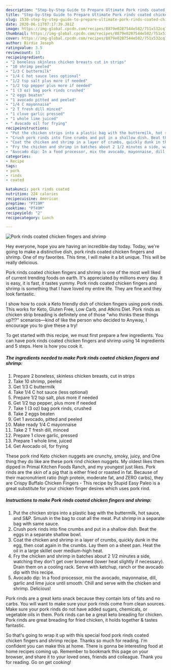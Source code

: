 ```yaml
---
description: "Step-by-Step Guide to Prepare Ultimate Pork rinds coated chicken fingers and shrimp"
title: "Step-by-Step Guide to Prepare Ultimate Pork rinds coated chicken fingers and shrimp"
slug: 1530-step-by-step-guide-to-prepare-ultimate-pork-rinds-coated-chicken-fingers-and-shrimp
date: 2020-06-11T07:17:39.381Z
image: https://img-global.cpcdn.com/recipes/8879e0287544e582/751x532cq70/pork-rinds-coated-chicken-fingers-and-shrimp-recipe-main-photo.jpg
thumbnail: https://img-global.cpcdn.com/recipes/8879e0287544e582/751x532cq70/pork-rinds-coated-chicken-fingers-and-shrimp-recipe-main-photo.jpg
cover: https://img-global.cpcdn.com/recipes/8879e0287544e582/751x532cq70/pork-rinds-coated-chicken-fingers-and-shrimp-recipe-main-photo.jpg
author: Birdie Joseph
ratingvalue: 3.5
reviewcount: 13
recipeingredient:
- "2 boneless skinless chicken breasts cut in strips"
- "10 shrimp peeled"
- "1/3 C buttermilk"
- "1/4 C hot sauce less optional"
- "1/2 tsp salt plus more if needed"
- "1/2 tsp pepper plus more if needed"
- "1 (3 oz) bag pork rinds crushed"
- "2 eggs beaten"
- "1 avocado pitted and peeled"
- "1/4 C mayonnaise"
- "2 T fresh dill minced"
- "1 clove garlic pressed"
- "1 whole lime juiced"
- " Avocado oil for frying"
recipeinstructions:
- "Put the chicken strips into a plastic bag with the buttermilk, hot sauce, and S&amp;P. Smush in the bag to coat all the meat. Put shrimp in a separate bag with same sauce."
- "Crush pork rinds into fine crumbs and put in a shallow dish. Beat the eggs in a separate shallow bowl."
- "Coat the chicken and shrimp in a layer of crumbs, quickly dunk in the egg, then coat again in the crumbs. Lay them on a sheet pan. Heat the oil in a large skillet over medium-high heat."
- "Fry the chicken and shrimp in batches about 2 1/2 minutes a side, watching they don&#39;t get over browned (lower heat slightly if necessary). Drain them on a cooling rack. Serve with ketchup, ranch or the avocado dip with this recipe."
- "Avocado dip: In a food processor, mix the avocado, mayonnaise, dill, garlic and lime juice until smooth. Chill and serve with the chicken and shrimp. Delicious!"
categories:
- Recipe
tags:
- pork
- rinds
- coated

katakunci: pork rinds coated 
nutrition: 224 calories
recipecuisine: American
preptime: "PT19M"
cooktime: "PT49M"
recipeyield: "2"
recipecategory: Lunch

---
```



![Pork rinds coated chicken fingers and shrimp](https://img-global.cpcdn.com/recipes/8879e0287544e582/751x532cq70/pork-rinds-coated-chicken-fingers-and-shrimp-recipe-main-photo.jpg)

Hey everyone, hope you are having an incredible day today. Today, we're going to make a distinctive dish, pork rinds coated chicken fingers and shrimp. One of my favorites. This time, I will make it a bit unique. This will be really delicious.

Pork rinds coated chicken fingers and shrimp is one of the most well liked of current trending foods on earth. It's appreciated by millions every day. It is easy, it is fast, it tastes yummy. Pork rinds coated chicken fingers and shrimp is something that I have loved my entire life. They are fine and they look fantastic.

I show how to cook a Keto friendly dish of chicken fingers using pork rinds. This works for Keto, Gluten Free, Low Carb, and Atkins Diet. Pork rinds as chicken strip breading is definitely one of those &#34;who thinks these things up?!?&#34; scenarios—kind of like the person who decided to Anyway, I encourage you to give these a try!


To get started with this recipe, we must first prepare a few ingredients. You can have pork rinds coated chicken fingers and shrimp using 14 ingredients and 5 steps. Here is how you cook it.

<!--inarticleads1-->

##### The ingredients needed to make Pork rinds coated chicken fingers and shrimp:

1. Prepare 2 boneless, skinless chicken breasts, cut in strips
1. Take 10 shrimp, peeled
1. Get 1/3 C buttermilk
1. Take 1/4 C hot sauce (less optional)
1. Prepare 1/2 tsp salt, plus more if needed
1. Get 1/2 tsp pepper, plus more if needed
1. Take 1 (3 oz) bag pork rinds, crushed
1. Take 2 eggs beaten
1. Get 1 avocado, pitted and peeled
1. Make ready 1/4 C mayonnaise
1. Take 2 T fresh dill, minced
1. Prepare 1 clove garlic, pressed
1. Prepare 1 whole lime, juiced
1. Get  Avocado oil, for frying


These pork rind Keto chicken nuggets are crunchy, smoky, juicy, and One thing they do like are these pork rind chicken nuggets. My oldest likes them dipped in Primal Kitchen Foods Ranch, and my youngest just likes. Pork rinds are the skin of a pig that is either fried or roasted in fat. Because of their macronutrient ratio (high protein, moderate fat, and ZERO carbs), they are Crispy Buffalo Chicken Fingers - This recipe by Stupid Easy Paleo is a great substitute for your chicken finger desires which uses pork rind. 

<!--inarticleads2-->

##### Instructions to make Pork rinds coated chicken fingers and shrimp:

1. Put the chicken strips into a plastic bag with the buttermilk, hot sauce, and S&amp;P. Smush in the bag to coat all the meat. Put shrimp in a separate bag with same sauce.
1. Crush pork rinds into fine crumbs and put in a shallow dish. Beat the eggs in a separate shallow bowl.
1. Coat the chicken and shrimp in a layer of crumbs, quickly dunk in the egg, then coat again in the crumbs. Lay them on a sheet pan. Heat the oil in a large skillet over medium-high heat.
1. Fry the chicken and shrimp in batches about 2 1/2 minutes a side, watching they don&#39;t get over browned (lower heat slightly if necessary). Drain them on a cooling rack. Serve with ketchup, ranch or the avocado dip with this recipe.
1. Avocado dip: In a food processor, mix the avocado, mayonnaise, dill, garlic and lime juice until smooth. Chill and serve with the chicken and shrimp. Delicious!


Pork rinds are a great keto snack because they contain lots of fats and no carbs. You will want to make sure your pork rinds come from clean sources. Make sure your pork rinds do not have added sugars, chemicals, or vegetable oils in them. Pork rinds can be a great keto breading for chicken. Pork rinds are great breading for fried chicken, it holds together &amp; tastes fantastic. 

So that's going to wrap it up with this special food pork rinds coated chicken fingers and shrimp recipe. Thanks so much for reading. I'm confident you can make this at home. There is gonna be interesting food at home recipes coming up. Remember to bookmark this page on your browser, and share it to your loved ones, friends and colleague. Thank you for reading. Go on get cooking!
